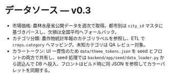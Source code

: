 # データソース — v0.3

- 市場価格: 農林水産省公開データを週次で取得。都市別は `city_id` マスタに基づきパースし、欠損は全国平均へフォールバック。
- カテゴリ分類: 農作物統計年報のカテゴリラベルを参照し、ETL で `crops.category` へマッピング。未知カテゴリは QA レビュー対象。
- カラートークン: UI 一貫性のため `data/theme_tokens.json` を seed とフロントの両方で共有し、seed 処理では `backend/app/seed/data_loader.py` から読込んで DB へ投入、フロントはビルド時に同 JSON を参照してカラーパレットを同期する。
